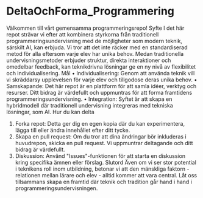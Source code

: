 # DeltaOchForma_Programmering
Välkommen till vårt gemensamma programmeringsrepo!
Syfte
I det här repot strävar vi efter att kombinera styrkorna från traditionell programmeringsundervisning med de möjligheter som modern teknik, särskilt AI, kan erbjuda. Vi tror att det inte räcker med en standardiserad metod för alla eftersom varje elev har unika behov. Medan traditionella undervisningsmetoder erbjuder struktur, direkta interaktioner och omedelbar feedback, kan teknikdrivna lösningar ge en ny nivå av flexibilitet och individualisering.
Mål
•	Individualisering: Genom att använda teknik vill vi skräddarsy upplevelsen för varje elev och tillgodose deras unika behov.
•	Samskapande: Det här repot är en plattform för att samla idéer, verktyg och resurser. Ditt bidrag är värdefullt och uppmuntras för att forma framtidens programmeringsundervisning.
•	Integration: Syftet är att skapa en hybridmodell där traditionell undervisning integreras med tekniska lösningar, som AI.
Hur du kan delta
1.	Forka repot: Detta ger dig en egen kopia där du kan experimentera, lägga till eller ändra innehållet efter ditt tycke.
2.	Skapa en pull request: Om du tror att dina ändringar bör inkluderas i huvudrepon, skicka en pull request. Vi uppmuntrar deltagande och ditt bidrag är värdefullt.
3.	Diskussion: Använd "Issues"-funktionen för att starta en diskussion kring specifika ämnen eller förslag.
Slutord
Även om vi ser stor potential i teknikens roll inom utbildning, betonar vi att den mänskliga faktorn - relationen mellan lärare och elev - alltid kommer att vara central. Låt oss tillsammans skapa en framtid där teknik och tradition går hand i hand i programmeringsundervisningen.
